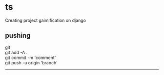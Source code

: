 # ts
Creating project gaimification on django

## pushing

git                          
git add -A .                 
git commit -m 'comment'      
git push -u origin 'branch'    


_______________________________________________________________________________________________________________